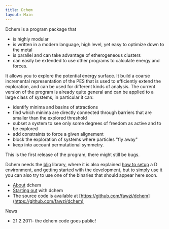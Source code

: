 ```yaml
---
title: Dchem
layout: Main
---
```

Dchem is a program package that

- is highly modular
- is written in a modern language, high level, yet easy to optimize down to the metal
- is parallel and can take advantage of etherogeneous clusters
- can easily be extended to use other programs to calculate energy and forces.

It allows you to explore the potential energy surface. It build a coarse incremental representation of the PES that is used to efficiently extend the exploration, and can be used for different kinds of analysis. The current version of the program is already quite general and can be applied to a large class of systems, in particular it can:

- identify minima and basins of attractions
- find which minima are directly connected through barriers that are smaller than the explored threshold
- subset a system to see only some degrees of freedom as active and to be explored
- add constraints to force a given alignement
- block the exploration of systems where particles "fly away"
- keep into account permutational symmetry.

This is the first release of the program, there might still be bugs.

Dchem needs the [blip](http://fawzi.github.com/blip) library, where it is also explained [how to setup](http://fawzi.github.com/blip/HowToD.html) a D environment, and getting started with the development, but to simply use it you can also try to use one of the  binaries that should appear here soon.

- [About](About.html) dchem
- [Starting out](Starting.html) with dchem
- The source code is available at [https://github.com/fawzi/dchem](https://github.com/fawzi/dchem)

News

- 21.2.2011- the dchem code goes public!
